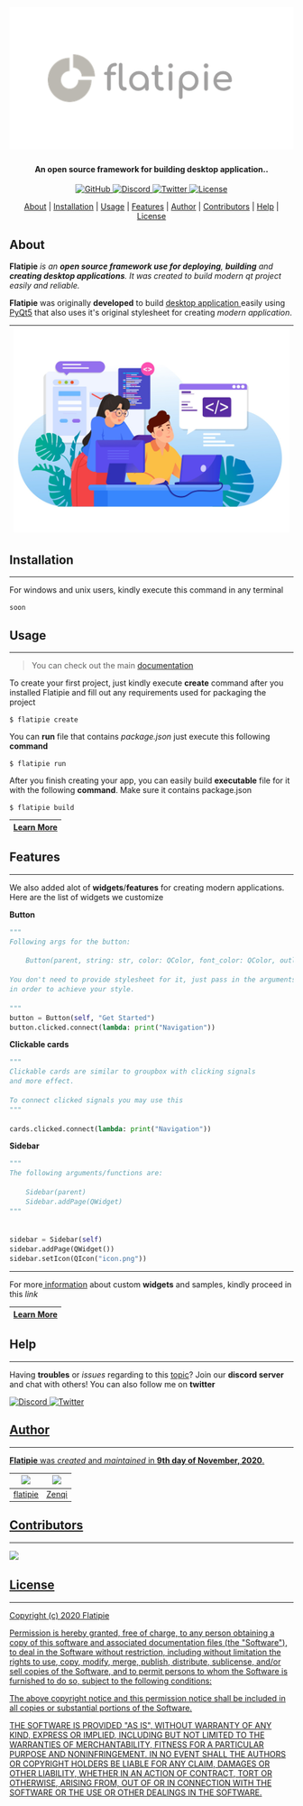 <h1 allign="center">
    <br>
    <a href="https://github.com/flatipie/Flatipie"><img src="https://github.com/flatipie/Flatipie/blob/main/Flatipie/resources/flatipie.png" alt="Flatipie"></a>
</h1>
<h4 align="center">An open source framework for building desktop application..</h4>

<p align="center">
    <a href="https://github.com/zenqii">
    <img src="https://img.shields.io/github/followers/zenqii?label=Follow&logo=github&style=flat-square"
         alt="GitHub">
     <a href="https://discord.com/invite/SyZeeahz7E">
    <img src="https://img.shields.io/discord/776701754619985950?label=Discord&logo=discord&style=flat-square"
         alt="Discord">
    <a href="https://twitter.com/flatipieqt">
    <img src=https://img.shields.io/twitter/follow/flatipieqt?color=%235087F4&label=Twitter&logo=twitter&style=flat-square
         alt="Twitter">
     <a href="#License">
     <img src=https://img.shields.io/github/license/flatipie/Flatipie?color=5087F4&label=License&style=flat-square
          alt="License">
</p>

<p align="center">
  <a href="#about">About</a> | 
  <a href="#installation">Installation</a> | 
  <a href="#usage">Usage</a> | 
  <a href="#features">Features</a> | 
  <a href="#author">Author</a> | 
  <a href="#contributors">Contributors</a> |
  <a href="#help">Help</a> | 
  <a href="#license">License</a>
</p>

## About

**Flatipie** *is an **open source framework use for deploying**, **building** and **creating desktop applications**. It was created to build modern qt project easily and reliable.*

**Flatipie** was originally **developed** to build <u>desktop application </u>easily using [PyQt5](https://pypi.org/project/pyqt5) that also uses it's original stylesheet for creating *modern application*.

| <img src="https://github.com/flatipie/Flatipie/blob/main/.resources/vector.jpg" width="512"> |
|:-------------------------------------------------------------------------:|

## Installation

---

For windows and unix users, kindly execute this command in any terminal

```
soon
```

## Usage

---

> You can check out the main [documentation](https://www.github.com/flatipie/Flatipie)

To create your first project, just kindly execute **create** command after you installed Flatipie and fill out any requirements used for packaging the project

```
$ flatipie create
```

You can **run** file that contains *package.json* just execute this following **command**

```
$ flatipie run
```

After you finish creating your app, you can easily build **executable** file for it with the following **command**. Make sure it contains package.json

```
$ flatipie build
```

| [Learn More](https://www.github.com/flatipie/flatipie) |
|:------------------------------------------------------:|

## Features

---

We also added alot of **widgets**/**features** for creating modern applications. Here are the list of widgets we customize

**Button**

```py
"""
Following args for the button:

    Button(parent, string: str, color: QColor, font_color: QColor, outline: bool, shadow: bool)

You don't need to provide stylesheet for it, just pass in the arguments
in order to achieve your style.

"""
button = Button(self, "Get Started")
button.clicked.connect(lambda: print("Navigation"))
```

**Clickable cards**

```python
"""
Clickable cards are similar to groupbox with clicking signals
and more effect. 

To connect clicked signals you may use this
"""

cards.clicked.connect(lambda: print("Navigation"))
```

**Sidebar**

```python
"""
The following arguments/functions are:

    Sidebar(parent)
    Sidebar.addPage(QWidget)
"""


sidebar = Sidebar(self)
sidebar.addPage(QWidget())
sidebar.setIcon(QIcon("icon.png"))
```

---

For more<u> information</u> about custom **widgets** and samples, kindly proceed in this *link*

| [Learn More](https://www.github.com/flatipie/flatipie) |
|:------------------------------------------------------:|

## Help

---

Having **troubles** or *issues* regarding to this <u>topic</u>? Join our **discord server** and chat with others! You can also follow me on **twitter**

<a href="https://discord.com/invite/SyZeeahz7E">
<img src="https://img.shields.io/discord/776701754619985950?label=Discord&logo=discord&style=flat-square"
    alt="Discord">
<a href="https://twitter.com/flatipieqt">
<img src=https://img.shields.io/twitter/follow/flatipieqt?color=%235087F4&label=Twitter&logo=twitter&style=flat-square
    alt="Twitter">

## Author

---

**Flatipie** was *created* and *maintained* in **9th day of November, 2020**.

| ![](https://www.github.com/flatipie.png?size=50) | ![](https://github.com/zenqii.png?size=50) |
|:------------------------------------------------:| ------------------------------------------- |
| [flatipie](https://www.github.com/flatipie)      | [Zenqi](https://www.github.com/zenqii)     |

## Contributors

---
![](https://www.github.com/zenqii.png?size=50)


## License

---

Copyright (c) 2020 Flatipie

Permission is hereby granted, free of charge, to any person obtaining a copy
of this software and associated documentation files (the "Software"), to deal
in the Software without restriction, including without limitation the rights
to use, copy, modify, merge, publish, distribute, sublicense, and/or sell
copies of the Software, and to permit persons to whom the Software is
furnished to do so, subject to the following conditions:

The above copyright notice and this permission notice shall be included in all
copies or substantial portions of the Software.

THE SOFTWARE IS PROVIDED "AS IS", WITHOUT WARRANTY OF ANY KIND, EXPRESS OR
IMPLIED, INCLUDING BUT NOT LIMITED TO THE WARRANTIES OF MERCHANTABILITY,
FITNESS FOR A PARTICULAR PURPOSE AND NONINFRINGEMENT. IN NO EVENT SHALL THE
AUTHORS OR COPYRIGHT HOLDERS BE LIABLE FOR ANY CLAIM, DAMAGES OR OTHER
LIABILITY, WHETHER IN AN ACTION OF CONTRACT, TORT OR OTHERWISE, ARISING FROM,
OUT OF OR IN CONNECTION WITH THE SOFTWARE OR THE USE OR OTHER DEALINGS IN THE
SOFTWARE.
